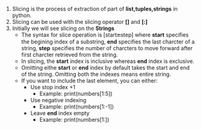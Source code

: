 1. Slicing is the process of extraction of part of **list,tuples,strings** in python.
2. Slicing can be used with the slicing operator **[]** and **[:]**
3. Initially we will see slicing on the **Strings**
   - The syntax for slice operation is [start:end:step] where **start** specifies the begining index of a substring, **end** specifies the last charcter of a string, **step** specifies the number of charcters to move forward after first charcter retrieved from the string.
   - In slicing, the **start** index is inclusive whereas **end** index is exclusive.
   - Omitting eithe **start** or **end** index by default takes the start and end of the string. Omitting both the indexes means entire string.
   - If you want to include the last element, you can either:
     - Use stop index +1
       - Example: print(numbers[1:5])
     - Use negative indexing
       - Example: print(numbers[1:-1])
     - Leave **end** index empty
       - Example: print(numbers[1:]) 
